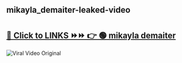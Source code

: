 
 ## mikayla_demaiter-leaked-video 

# <h2><a href="https://clipsfans.com/mikayla_demaiter&ref=git">🔗 Click to LINKS ⏩⏩ 👉 🟢 mikayla demaiter </a></h2>

<a href="https://clipsfans.com/mikayla_demaiter&ref=git" rel="nofollow" data-target="animated-image.originalLink"><img src="https://i.ibb.co.com/xMMVF88/686577567.gif" alt="Viral Video Original" style="max-width: 100%; display: inline-block;" data-target="animated-image.originalImage"></a>
